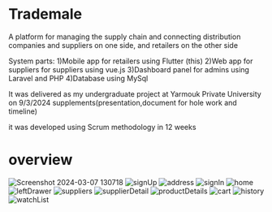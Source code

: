 # Trademale
 A platform for managing the supply chain and connecting distribution 
 companies and suppliers on one side, and retailers on the other side

System parts:
1)Mobile app for retailers using Flutter (this)
2)Web app for suppliers for suppliers using vue.js
3)Dashboard panel for admins using Laravel and PHP
4)Database using MySql

It was delivered as my undergraduate project at Yarmouk Private University on 9/3/2024 
supplements(presentation,document for hole work and timeline)

it was developed using Scrum methodology in 12 weeks 

# overview
![Screenshot 2024-03-07 130718](https://github.com/Nooraldenberkdar/SupplyChain_ClientApp/assets/110327814/def1604f-cd00-49c5-9004-8c2b928efb65)
![signUp](https://github.com/Nooraldenberkdar/SupplyChain_ClientApp/assets/110327814/9c18269d-a3f6-4614-87f1-fe352053c577)
![address](https://github.com/Nooraldenberkdar/SupplyChain_ClientApp/assets/110327814/784e1158-36d2-4732-9951-cc5ebc155417)
![signIn](https://github.com/Nooraldenberkdar/SupplyChain_ClientApp/assets/110327814/ee07c460-52dc-42df-b67b-ae6d357087b9)
![home](https://github.com/Nooraldenberkdar/SupplyChain_ClientApp/assets/110327814/a199face-786c-4692-b83e-02f01f0c2104)
![leftDrawer](https://github.com/Nooraldenberkdar/SupplyChain_ClientApp/assets/110327814/7de4df5b-548d-49d0-b209-24b5ec384820)
![suppliers](https://github.com/Nooraldenberkdar/SupplyChain_ClientApp/assets/110327814/29965cbd-8b21-4427-8482-a8fe3a3051d7)
![supplierDetail](https://github.com/Nooraldenberkdar/SupplyChain_ClientApp/assets/110327814/22aa0d2b-ea6a-4681-97cf-b5f17e8dbb01)
![productDetails](https://github.com/Nooraldenberkdar/SupplyChain_ClientApp/assets/110327814/00909e81-a97a-4e16-baf8-187d2032a755)
![cart](https://github.com/Nooraldenberkdar/SupplyChain_ClientApp/assets/110327814/cf0d7b48-6206-47a4-a071-1301ac65b787)
![history](https://github.com/Nooraldenberkdar/SupplyChain_ClientApp/assets/110327814/645007b2-355c-4140-94f6-7cfd8e14e576)
![watchList](https://github.com/Nooraldenberkdar/SupplyChain_ClientApp/assets/110327814/62a48fb2-f954-4d1d-b767-23f7af90d704)

